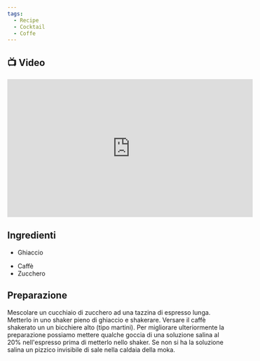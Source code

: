 ```yaml
---
tags:
  - Recipe
  - Cocktail
  - Coffe
---
```

## 📺 Video

<div class="iframe-container">
  <iframe width="560" height="315" src="https://www.youtube.com/embed/u5mTXN1v9aU" title="YouTube video player" frameborder="0" allow="accelerometer; autoplay; clipboard-write; encrypted-media; gyroscope; picture-in-picture" allowfullscreen></iframe>
</div>

## Ingredienti

* Ghiaccio
- Caffè
- Zucchero

## Preparazione

Mescolare un cucchiaio di zucchero ad una tazzina di espresso lunga.
Metterlo in uno shaker pieno di ghiaccio e shakerare.
Versare il caffè shakerato un un bicchiere alto (tipo martini).
Per migliorare ulteriormente la preparazione possiamo mettere qualche goccia di una soluzione salina al 20% nell'espresso prima di metterlo nello shaker. Se non si ha la soluzione salina un pizzico invisibile di sale nella caldaia della moka.